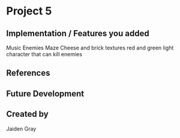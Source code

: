 # Project 5
## Implementation / Features you added
Music
Enemies
Maze
Cheese and brick textures
red and green light
character that can kill enemies
## References

## Future Development

## Created by
Jaiden Gray
